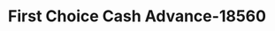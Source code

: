 ---
f_zip-code: 37814
f_state-code: TN
title: First Choice Cash Advance-18560
f_phone: 423-586-8282
f_city-only: Morristown
f_address: 1329 West Andrew Johnson Highway Morristown
f_location-unique-id: '18560'
slug: first-choice-cash-advance-18560
updated-on: '2024-05-30T13:46:58.046Z'
created-on: '2024-05-30T13:36:59.803Z'
published-on: '2024-05-30T13:54:32.469Z'
f_city-state: cms/city/morristown-tn.md
f_company: cms/company/first-choice-cash-advance.md
f_state: cms/state/tennessee.md
layout: '[payday-loan].html'
tags: payday-loan
---